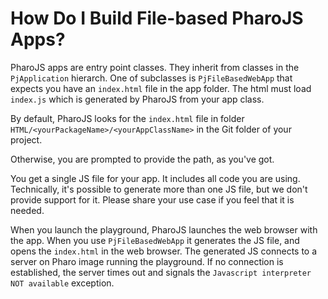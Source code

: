 # How Do I Build File-based PharoJS Apps?

PharoJS apps are entry point classes. They inherit from classes in the `PjApplication` hierarch. One of subclasses is `PjFileBasedWebApp` that expects you have an `index.html` file in the app folder. The html must load `index.js` which is generated by PharoJS from your app class.

By default, PharoJS looks for the `index.html` file in folder `HTML/<yourPackageName>/<yourAppClassName>` in the Git folder of your project.

Otherwise, you are prompted to provide the path, as you've got.

You get a single JS file for your app. It includes all code you are using. Technically, it's possible to generate more than one JS file, but we don't provide support for it. Please share your use case if you feel that it is needed.

When you launch the playground, PharoJS launches the web browser with the app. When you use `PjFileBasedWebApp` it generates the JS file, and opens the `index.html` in the web browser. The generated JS connects to a server on Pharo image running the playground. If no connection is established, the server times out and signals the `Javascript interpreter NOT available` exception.
